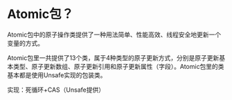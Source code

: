 # Atomic包？

Atomic包中的原子操作类提供了一种用法简单、性能高效、线程安全地更新一个变量的方式。

Atomic包里一共提供了13个类，属于4种类型的原子更新方式，分别是原子更新基本类型、原子更新数组、原子更新引用和原子更新属性（字段）。Atomic包里的类基本都是使用Unsafe实现的包装类。

实现：死循环+CAS（Unsafe提供）